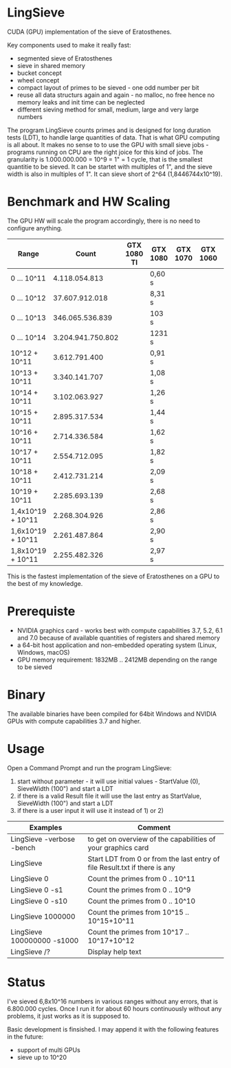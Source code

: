# LingSieve
CUDA (GPU) implementation of the sieve of Eratosthenes.


Key components used to make it really fast:
 - segmented sieve of Eratosthenes
 - sieve in shared memory
 - bucket concept
 - wheel concept
 - compact layout of primes to be sieved - one odd number per bit
 - reuse all data structurs again and again - no malloc, no free hence no memory leaks and init time can be neglected
 - different sieving method for small, medium, large and very large numbers



The program LingSieve counts primes and is designed for long duration tests (LDT), to handle large quantities of data. That is what GPU computing is all about. It makes no sense to to use the GPU with small sieve jobs - programs running on CPU are the right joice for this kind of jobs.
The granularity is 1.000.000.000 = 10^9 = 1" = 1 cycle, that is the smallest quantitie to be sieved. It can be startet with multiples of 1", and the sieve width is also in multiples of 1". It can sieve short of 2^64 (1,8446744x10^19).


 
Benchmark and HW Scaling
========================

The GPU HW will scale the program accordingly, there is no need to configure anything.


Range | Count | GTX 1080 TI | GTX 1080 | GTX 1070 | GTX 1060 | GTX 1050
----- | ----- | ----------- | -------- | -------- | -------- | --------
0 … 10^11	| 4.118.054.813	| | 0,60 s
0 … 10^12	| 37.607.912.018	| | 8,31 s
0 … 10^13	| 346.065.536.839	| | 103 s
0 … 10^14	| 3.204.941.750.802	| | 1231 s
10^12 + 10^11	| 3.612.791.400	| | 0,91 s
10^13 + 10^11	| 3.340.141.707	| | 1,08 s
10^14 + 10^11	| 3.102.063.927	| | 1,26 s
10^15 + 10^11	| 2.895.317.534	| | 1,44 s
10^16 + 10^11	| 2.714.336.584	| | 1,62 s
10^17 + 10^11	| 2.554.712.095	| | 1,82 s
10^18 + 10^11	| 2.412.731.214	| | 2,09 s
10^19 + 10^11	| 2.285.693.139	| | 2,68 s
1,4x10^19 + 10^11	| 2.268.304.926	| | 2,86 s
1,6x10^19 + 10^11	| 2.261.487.864	| | 2,90 s
1,8x10^19 + 10^11	| 2.255.482.326	| | 2,97 s

This is the fastest implementation of the sieve of Eratosthenes on a GPU to the best of my knowledge.

Prerequiste
===========

 - NVIDIA graphics card - works best with compute capabilities 3.7, 5.2, 6.1 and 7.0
   because of available quantities of registers and shared memory
 - a 64-bit host application and non-embedded operating system (Linux, Windows, macOS)
 - GPU memory requirement: 1832MB .. 2412MB depending on the range to be sieved
 
 
Binary
======
The available binaries have been compiled for 64bit Windows and NVIDIA GPUs with compute capabilities 3.7 and higher.


Usage
=====

  Open a Command Prompt and run the program LingSieve:
  
  1) start without parameter - it will use initial values - StartValue (0), SieveWidth (100") and start a LDT
  2) if there is a valid Result file it will use the last entry as StartValue, SieveWidth (100") and start a LDT
  3) if there is a user input it will use it instead of 1) or 2)


  
  
Examples            | Comment
------------------- | --------
  LingSieve -verbose -bench		| to get on overview of the capabilities of your graphics card
  LingSieve				             | Start LDT from 0 or from the last entry of file Result.txt if there is any
  LingSieve 0			          | Count the primes from 0 .. 10^11
  LingSieve 0 -s1		        | Count the primes from 0 .. 10^9
  LingSieve 0 -s10		      | Count the primes from 0 .. 10^10
  LingSieve 1000000		      | Count the primes from 10^15 .. 10^15+10^11
  LingSieve 100000000 -s1000	| Count the primes from 10^17 .. 10^17+10^12
  LingSieve /?			        | Display help text
  
  
  
  Status
  ======
  
  I've sieved 6,8x10^16 numbers in various ranges without any errors, that is 6.800.000 cycles. Once I run it for about 60 hours continuously without any problems, it just works as it is supposed to.
  
  
  Basic development is finsished.
  I may append it with the following features in the future:
  - support of multi GPUs
  - sieve up to 10^20
